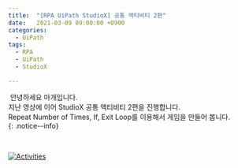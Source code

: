 ```yaml
---
title:  "[RPA UiPath StudioX] 공통 액티비티 2편"
date:   2021-03-09 09:00:00 +0900
categories:
  - UiPath
tags:
  - RPA
  - UiPath
  - StudioX

---
```


&nbsp;안녕하세요 마개입니다.  
지난 영상에 이어 StudioX 공통 액티비티 2편을 진행합니다.  
Repeat Number of Times, If, Exit Loop를 이용해서 게임을 만들어 봅니다.  
{: .notice--info}

<br>

[![Activities](http://img.youtube.com/vi/Wi_5mgVS_EU/maxresdefault.jpg)](https://www.youtube.com/watch?v=Wi_5mgVS_EU)
